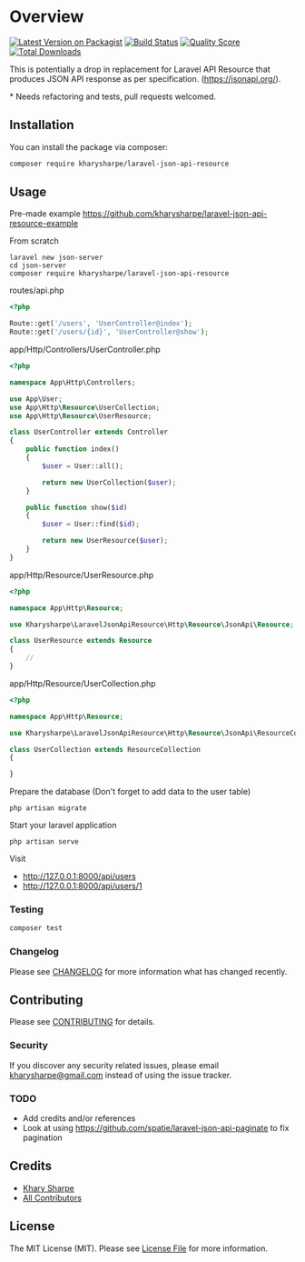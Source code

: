 # Overview

[![Latest Version on Packagist](https://img.shields.io/packagist/v/kharysharpe/laravel-json-api-resource.svg?style=flat-square)](https://packagist.org/packages/kharysharpe/laravel-json-api-resource)
[![Build Status](https://img.shields.io/travis/kharysharpe/laravel-json-api-resource/master.svg?style=flat-square)](https://travis-ci.org/kharysharpe/laravel-json-api-resource)
[![Quality Score](https://img.shields.io/scrutinizer/g/kharysharpe/laravel-json-api-resource.svg?style=flat-square)](https://scrutinizer-ci.com/g/kharysharpe/laravel-json-api-resource)
[![Total Downloads](https://img.shields.io/packagist/dt/kharysharpe/laravel-json-api-resource.svg?style=flat-square)](https://packagist.org/packages/kharysharpe/laravel-json-api-resource)

This is potentially a drop in replacement for Laravel API Resource that produces JSON API response as per specification. (https://jsonapi.org/).

\* Needs refactoring and tests, pull requests welcomed.

## Installation

You can install the package via composer:

```bash
composer require kharysharpe/laravel-json-api-resource
```

## Usage

Pre-made example
https://github.com/kharysharpe/laravel-json-api-resource-example

From scratch

```
laravel new json-server
cd json-server
composer require kharysharpe/laravel-json-api-resource
```

routes/api.php

```php
<?php

Route::get('/users', 'UserController@index');
Route::get('/users/{id}', 'UserController@show');
```

app/Http/Controllers/UserController.php

```php
<?php

namespace App\Http\Controllers;

use App\User;
use App\Http\Resource\UserCollection;
use App\Http\Resource\UserResource;

class UserController extends Controller
{
    public function index()
    {
        $user = User::all();

        return new UserCollection($user);
    }

    public function show($id)
    {
        $user = User::find($id);

        return new UserResource($user);
    }
}
```

app/Http/Resource/UserResource.php

```php
<?php

namespace App\Http\Resource;

use Kharysharpe\LaravelJsonApiResource\Http\Resource\JsonApi\Resource;

class UserResource extends Resource
{
    //
}
```

app/Http/Resource/UserCollection.php

```php
<?php

namespace App\Http\Resource;

use Kharysharpe\LaravelJsonApiResource\Http\Resource\JsonApi\ResourceCollection;

class UserCollection extends ResourceCollection
{

}
```

Prepare the database (Don't forget to add data to the user table)

```
php artisan migrate
```

Start your laravel application

```
php artisan serve
```

Visit

- http://127.0.0.1:8000/api/users
- http://127.0.0.1:8000/api/users/1

### Testing

```bash
composer test
```

### Changelog

Please see [CHANGELOG](CHANGELOG.md) for more information what has changed recently.

## Contributing

Please see [CONTRIBUTING](CONTRIBUTING.md) for details.

### Security

If you discover any security related issues, please email kharysharpe@gmail.com instead of using the issue tracker.

### TODO

- Add credits and/or references
- Look at using https://github.com/spatie/laravel-json-api-paginate to fix pagination

## Credits

- [Khary Sharpe](https://github.com/kharysharpe)
- [All Contributors](../../contributors)

## License

The MIT License (MIT). Please see [License File](LICENSE.md) for more information.
